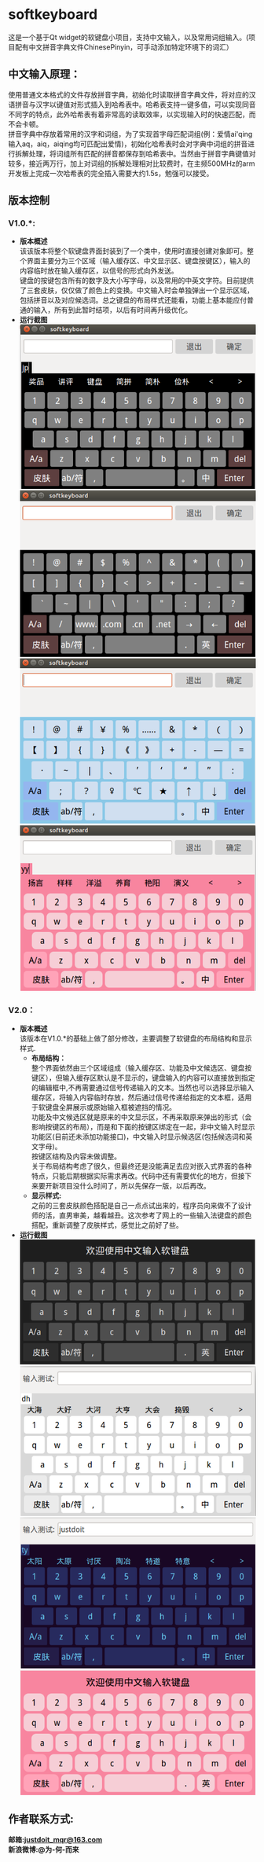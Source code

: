 # softkeyboard
这是一个基于Qt widget的软键盘小项目，支持中文输入，以及常用词组输入。(项目配有中文拼音字典文件ChinesePinyin，可手动添加特定环境下的词汇）
## 中文输入原理：
使用普通文本格式的文件存放拼音字典，初始化时读取拼音字典文件，将对应的汉语拼音与汉字以键值对形式插入到哈希表中。哈希表支持一键多值，可以实现同音不同字的特点，此外哈希表有着非常高的读取效率，以实现输入时的快速匹配，而不会卡顿。  
拼音字典中存放着常用的汉字和词组，为了实现首字母匹配词组(例：爱情ai'qing输入aq，aiq，aiqing均可匹配出爱情)，初始化哈希表时会对字典中词组的拼音进行拆解处理，将词组所有匹配的拼音都保存到哈希表中。当然由于拼音字典键值对较多，接近两万行，加上对词组的拆解处理相对比较费时，在主频500MHz的arm开发板上完成一次哈希表的完全插入需要大约1.5s，勉强可以接受。  
## 版本控制
### V1.0.*:
+ **版本概述**  
	该该版本将整个软键盘界面封装到了一个类中，使用时直接创建对象即可。整个界面主要分为三个区域（输入缓存区、中文显示区、键盘按键区），输入的内容临时放在输入缓存区，以信号的形式向外发送。  
	键盘的按键包含所有的数字及大小写字母，以及常用的中英文字符。目前提供了三套皮肤，仅仅做了颜色上的变换。中文输入时会单独弹出一个显示区域，包括拼音以及对应候选词。总之键盘的布局样式还能看，功能上基本能应付普通的输入，所有到此暂时结项，以后有时间再升级优化。  
+ **运行截图**  
![1.png](./screenshot/V1.0/1.png)
![2.png](./screenshot/V1.0/2.png)
![3.png](./screenshot/V1.0/3.png)
![4.png](./screenshot/V1.0/4.png)

### V2.0：
+ **版本概述**  
	该版本在V1.0.\*的基础上做了部分修改，主要调整了软键盘的布局结构和显示样式.  
	+ **布局结构：**  
	整个界面依然由三个区域组成（输入缓存区、功能及中文候选区、键盘按键区），但输入缓存区默认是不显示的，键盘输入的内容可以直接放到指定的编辑框中,不再需要通过信号传递输入的文本。当然也可以选择显示输入缓存区，将输入内容临时存放，然后通过信号传递给指定的文本框，适用于软键盘全屏展示或原始输入框被遮挡的情况。  
    功能及中文候选区就是原来的中文显示区，不再采取原来弹出的形式（会影响按键区的布局），而是和下面的按键区绑定在一起，非中文输入时显示功能区(目前还未添加功能接口)，中文输入时显示候选区(包括候选词和英文字母)。  
    按键区结构及内容未做调整。  
    关于布局结构考虑了很久，但最终还是没能满足去应对嵌入式界面的各种特点，只能后期根据实际需求再改。代码中还有需要优化的地方，但接下来要开新项目没什么时间了，所以先保存一版，以后再改。
    + **显示样式:**  
	之前的三套皮肤颜色搭配是自己一点点试出来的，程序员向来做不了设计师的活，直男审美，越看越丑。这次参考了网上的一些输入法键盘的颜色搭配，重新调整了皮肤样式，感觉比之前好了些。  
+ **运行截图**  
![1.png](./screenshot/V2.0/1.png)
![2.png](./screenshot/V2.0/2.png)
![3.png](./screenshot/V2.0/3.png)
![4.png](./screenshot/V2.0/4.png)

## 作者联系方式:
**邮箱:justdoit_mqr@163.com**  
**新浪微博:@为-何-而来**  